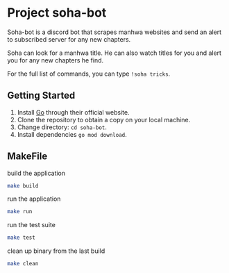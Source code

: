 # Project soha-bot

Soha-bot is a discord bot that scrapes manhwa websites and send an alert to subscribed server for any new chapters.

Soha can look for a manhwa title. He can also watch titles for you and alert you for any new chapters he find.

For the full list of commands, you can type `!soha tricks`.

## Getting Started

1. Install [Go](https://go.dev/) through their official website.
2. Clone the repository to obtain a copy on your local machine.
3. Change directory: `cd soha-bot`.
4. Install dependencies `go mod download`.

## MakeFile

build the application
```bash
make build
```

run the application
```bash
make run
```

run the test suite
```bash
make test
```

clean up binary from the last build
```bash
make clean
```

